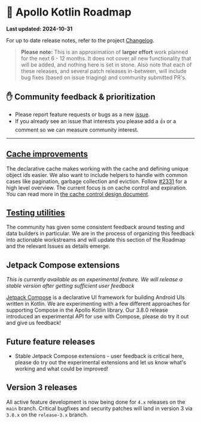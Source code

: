 # 🔮 Apollo Kotlin Roadmap

**Last updated: 2024-10-31**

For up to date release notes, refer to the project [Changelog](https://github.com/apollographql/apollo-kotlin/blob/main/CHANGELOG.md).

> **Please note:** This is an approximation of **larger effort** work planned for the next 6 - 12 months. It does not cover all new functionality that will be added, and nothing here is set in stone. Also note that each of these releases, and several patch releases in-between, will include bug fixes (based on issue triaging) and community submitted PR's.

## ✋ Community feedback & prioritization

- Please report feature requests or bugs as a new [issue](https://github.com/apollographql/apollo-kotlin/issues/new/choose).
- If you already see an issue that interests you please add a 👍 or a comment so we can measure community interest.

---

## [Cache improvements](https://github.com/apollographql/apollo-kotlin/issues/2331)

The declarative cache makes working with the cache and defining unique object ids easier.  We also want to include helpers to handle with common cases like pagination, garbage collection and eviction. Follow [#2331](https://github.com/apollographql/apollo-kotlin/issues/2331) for a high level overview.  The current focus is on cache control and expiration. You can read more in [the cache control design document](https://github.com/apollographql/apollo-kotlin/pull/4009).

## [Testing utilities](https://github.com/apollographql/apollo-kotlin/issues/6076)

The community has given some consistent feedback around testing and data builders in particular.  We are in the process of organizing this feedback into actionable workstreams and will update this section of the Roadmap and the relevant Issues as details emerge.

## Jetpack Compose extensions

_This is currently available as an experimental feature.  We will release a stable version after getting sufficient user feedback_

[Jetpack Compose](https://developer.android.com/jetpack/compose) is a declarative UI framework for building Android UIs written in Kotlin.  We are experimenting with a few different approaches for supporting Compose in the Apollo Kotlin library.  Our 3.8.0 release introduced an experimental API for use with Compose, please do try it out and give us feedback!

## Future feature releases

- Stable Jetpack Compose extensions - user feedback is critical here, please do try out the experimental extensions and let us know what's working and what could be improved!

## Version 3 releases

All active feature development is now being done for `4.x` releases on the `main` branch.  Critical bugfixes and security patches will land in version 3 via `3.8.x` on the `release-3.x` branch.
